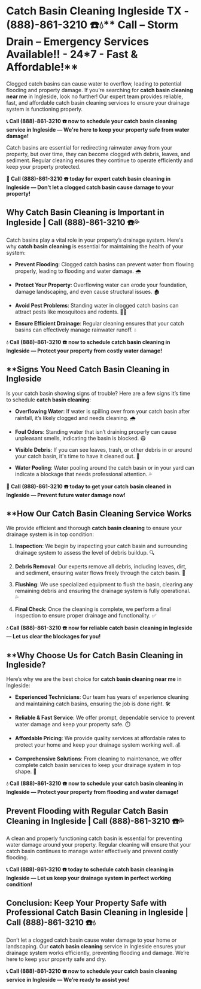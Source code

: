 # Catch Basin Cleaning Ingleside TX - (888)-861-3210 ☎️💧** Call –  Storm Drain – Emergency Services Available!! - 24*7 - Fast & Affordable!**

Clogged catch basins can cause water to overflow, leading to potential flooding and property damage. If you’re searching for **catch basin cleaning near me** in Ingleside, look no further! Our expert team provides reliable, fast, and affordable catch basin cleaning services to ensure your drainage system is functioning properly.

**📞 Call (888)-861-3210 ☎️ now to schedule your catch basin cleaning service in Ingleside — We're here to keep your property safe from water damage!**

Catch basins are essential for redirecting rainwater away from your property, but over time, they can become clogged with debris, leaves, and sediment. Regular cleaning ensures they continue to operate efficiently and keep your property protected.

**🚨 Call (888)-861-3210 ☎️ today for expert catch basin cleaning in Ingleside — Don’t let a clogged catch basin cause damage to your property!**

## **Why Catch Basin Cleaning is Important in Ingleside | Call (888)-861-3210 ☎️💦**

Catch basins play a vital role in your property’s drainage system. Here's why **catch basin cleaning** is essential for maintaining the health of your system:

- **Prevent Flooding**: Clogged catch basins can prevent water from flowing properly, leading to flooding and water damage. 🌧️
- **Protect Your Property**: Overflowing water can erode your foundation, damage landscaping, and even cause structural issues. 🏚️
- **Avoid Pest Problems**: Standing water in clogged catch basins can attract pests like mosquitoes and rodents. 🦟🐀
- **Ensure Efficient Drainage**: Regular cleaning ensures that your catch basins can effectively manage rainwater runoff. 💧

**💧 Call (888)-861-3210 ☎️ now to schedule catch basin cleaning in Ingleside — Protect your property from costly water damage!**

## **Signs You Need Catch Basin Cleaning in Ingleside 

Is your catch basin showing signs of trouble? Here are a few signs it’s time to schedule **catch basin cleaning**:

- **Overflowing Water**: If water is spilling over from your catch basin after rainfall, it’s likely clogged and needs cleaning. 🌧️
- **Foul Odors**: Standing water that isn’t draining properly can cause unpleasant smells, indicating the basin is blocked. 😷
- **Visible Debris**: If you can see leaves, trash, or other debris in or around your catch basin, it's time to have it cleaned out. 🍂
- **Water Pooling**: Water pooling around the catch basin or in your yard can indicate a blockage that needs professional attention. 💦

**🚨 Call (888)-861-3210 ☎️ today to get your catch basin cleaned in Ingleside — Prevent future water damage now!**

## **How Our Catch Basin Cleaning Service Works 

We provide efficient and thorough **catch basin cleaning** to ensure your drainage system is in top condition:

1. **Inspection**: We begin by inspecting your catch basin and surrounding drainage system to assess the level of debris buildup. 🔍
2. **Debris Removal**: Our experts remove all debris, including leaves, dirt, and sediment, ensuring water flows freely through the catch basin. 🍂
3. **Flushing**: We use specialized equipment to flush the basin, clearing any remaining debris and ensuring the drainage system is fully operational. 💦
4. **Final Check**: Once the cleaning is complete, we perform a final inspection to ensure proper drainage and functionality. ✅

**💧 Call (888)-861-3210 ☎️ now for reliable catch basin cleaning in Ingleside — Let us clear the blockages for you!**

## **Why Choose Us for Catch Basin Cleaning in Ingleside? 

Here’s why we are the best choice for **catch basin cleaning near me** in Ingleside:

- **Experienced Technicians**: Our team has years of experience cleaning and maintaining catch basins, ensuring the job is done right. 🛠️
- **Reliable & Fast Service**: We offer prompt, dependable service to prevent water damage and keep your property safe. ⏱️
- **Affordable Pricing**: We provide quality services at affordable rates to protect your home and keep your drainage system working well. 💰
- **Comprehensive Solutions**: From cleaning to maintenance, we offer complete catch basin services to keep your drainage system in top shape. 🔧

**💧 Call (888)-861-3210 ☎️ now to schedule your catch basin cleaning in Ingleside — Protect your property from flooding and water damage!**

## **Prevent Flooding with Regular Catch Basin Cleaning in Ingleside | Call (888)-861-3210 ☎️💦**

A clean and properly functioning catch basin is essential for preventing water damage around your property. Regular cleaning will ensure that your catch basin continues to manage water effectively and prevent costly flooding.

**📞 Call (888)-861-3210 ☎️ today to schedule catch basin cleaning in Ingleside — Let us keep your drainage system in perfect working condition!**

## **Conclusion: Keep Your Property Safe with Professional Catch Basin Cleaning in Ingleside | Call (888)-861-3210 ☎️💧**

Don’t let a clogged catch basin cause water damage to your home or landscaping. Our **catch basin cleaning** service in Ingleside ensures your drainage system works efficiently, preventing flooding and damage. We’re here to keep your property safe and dry.

**📞 Call (888)-861-3210 ☎️ now to schedule your catch basin cleaning service in Ingleside — We’re ready to assist you!**
